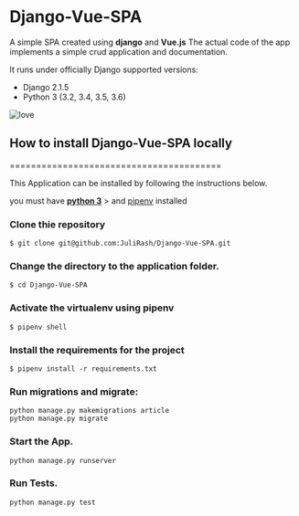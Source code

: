 # Django-Vue-SPA
A simple SPA created using **django** and **Vue.js** The actual code of the app implements a simple  crud application and documentation.

It runs under officially Django supported versions:
* Django 2.1.5
* Python 3 (3.2, 3.4, 3.5, 3.6)

![love](https://user-images.githubusercontent.com/12122519/52381972-d1255080-2a73-11e9-9745-3bead1e2d3b1.png)


## How to install Django-Vue-SPA locally
========================================

This Application can be installed by following the instructions below.

you must have **[python 3](https://www.python.org/downloads/)** > and  [pipenv](https://pypi.org/project/pipenv/)  installed


### Clone thie repository

    $ git clone git@github.com:JuliRash/Django-Vue-SPA.git

### Change the directory to the application folder.

    $ cd Django-Vue-SPA 

### Activate the virtualenv using pipenv

    $ pipenv shell

### Install the requirements for the project

    $ pipenv install -r requirements.txt


### Run migrations and migrate: 
```
python manage.py makemigrations article 
python manage.py migrate
```

### Start the App.
```
python manage.py runserver
```

### Run Tests.
```
python manage.py test
```